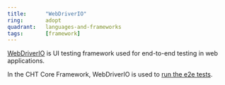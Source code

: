 ```yaml
---
title:      "WebDriverIO"
ring:       adopt
quadrant:   languages-and-frameworks
tags:       [framework]
---
```


[WebDriverIO](https://webdriver.io/) is UI testing framework used for end-to-end testing in web applications.

In the CHT Core Framework, WebDriverIO is used to [run the e2e tests](https://github.com/medic/cht-core/tree/master/tests/e2e).